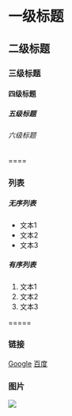 # 一级标题
## 二级标题
### 三级标题
#### 四级标题
##### 五级标题
###### 六级标题

==== 

### 列表
##### 无序列表
- 文本1
- 文本2
- 文本3
##### 有序列表
1. 文本1
2. 文本2
3. 文本3


=====

### 链接
[Google](https://www.google.com)
[百度](https://www.baidu.com)
### 图片
![](http://image.baidu.com/search/detail?ct=503316480&z=0&ipn=false&word=%E5%A3%81%E7%BA%B8&step_word=&hs=0&pn=3&spn=0&di=6781719010&pi=0&rn=1&tn=baiduimagedetail&is=0%2C0&istype=0&ie=utf-8&oe=utf-8&in=&cl=2&lm=-1&st=-1&cs=3949459162%2C1277590300&os=3230386616%2C2081145184&simid=4248557506%2C557063789&adpicid=0&lpn=0&ln=3766&fr=&fmq=1536819721527_R&fm=rs2&ic=undefined&s=undefined&se=&sme=&tab=0&width=undefined&height=undefined&face=undefined&ist=&jit=&cg=wallpaper&bdtype=0&oriquery=%E5%9B%BE%E7%89%87&objurl=http%3A%2F%2Fc.hiphotos.baidu.com%2Fzhidao%2Fpic%2Fitem%2F3812b31bb051f819846c312bd8b44aed2e73e701.jpg&fromurl=ippr_z2C%24qAzdH3FAzdH3Fzit1w5_z%26e3Bkwt17_z%26e3Bv54AzdH3Fq7jfpt5gAzdH3F899c0n0d8bmabllblba_z%26e3Bip4s&gsm=0&rpstart=0&rpnum=0&islist=&querylist=)
